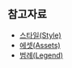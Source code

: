 

## 참고자료

* [스타일(Style)](https://www.realchart.co.kr/guide/style)
* [에셋(Assets)](https://www.realchart.co.kr/guide/assets)
* [범례(Legend)](https://www.realchart.co.kr/guide/legend)